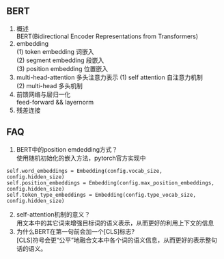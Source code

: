 BERT
----
01. 概述  
BERT(Bidirectional Encoder Representations from Transformers)
02. embedding  
(1) token embedding 词嵌入  
(2) segment embedding 段嵌入  
(3) position embedding 位置嵌入  
03. multi-head-attention 多头注意力表示
(1) self attention 自注意力机制  
(2) multi-head 多头机制   
04. 前馈网络与层归一化  
feed-forward && layernorm  
05. 残差连接  

FAQ
---
01. BERT中的position emdedding方式？  
使用随机初始化的嵌入方法，pytorch官方实现中  
```
self.word_embeddings = Embedding(config.vocab_size, config.hidden_size)
self.position_embeddings = Embedding(config.max_position_embeddings, config.hidden_size)
self.token_type_embeddings = Embedding(config.type_vocab_size, config.hidden_size)
```
02. self-attention机制的意义？  
用文本中的其它词来增强目标词的语义表示，从而更好的利用上下文的信息
03. 为什么BERT在第一句前会加一个[CLS]标志?  
[CLS]符号会更“公平”地融合文本中各个词的语义信息，从而更好的表示整句话的语义。
